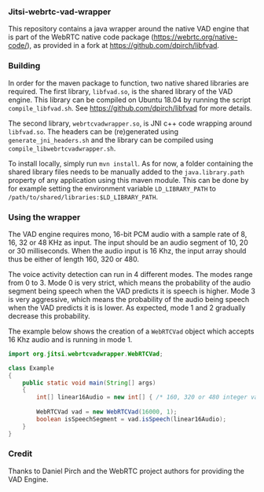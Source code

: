 ### Jitsi-webrtc-vad-wrapper

This repository contains a java wrapper around the native VAD engine that is
part of the WebRTC native code package (https://webrtc.org/native-code/), 
as provided in a fork at https://github.com/dpirch/libfvad.

### Building

In order for the maven package to function, two native shared libraries are
required. The first library, `libfvad.so`, is the shared library of the VAD 
engine. This library can be compiled on Ubuntu 18.04 by running the script  
`compile_libfvad.sh`. See https://github.com/dpirch/libfvad for more details.

The second library, `webrtcvadwrapper.so`, is JNI c++ code wrapping around
`libfvad.so`. The headers can be (re)generated using `generate_jni_headers.sh` 
and the library can be compiled using `compile_libwebrtcvadwrapper.sh`.

To install locally, simply run `mvn install`. As for now, a folder containing 
the shared library files needs to be manually added to the `java.library.path` 
property of any application using this maven module. This can be done by
for example setting the environment variable `LD_LIBRARY_PATH` to 
`/path/to/shared/libraries:$LD_LIBRARY_PATH`.

### Using the wrapper


The VAD engine requires mono, 16-bit PCM audio with a sample rate of 8, 16, 32
or 48 KHz as input. The input should be an audio segment of 10, 20 or 30 
milliseconds. When the audio input is 16 Khz, the input array should thus be 
either of length 160, 320 or 480. 

The voice activity detection can run in 4 different modes. The modes range from 
0 to 3. Mode 0 is very strict, which means the probability of the audio segment
being speech when the VAD predicts it is speech is higher. Mode 3 is very
aggressive, which means the probability of the audio being speech when the
VAD predicts it is is lower. As expected, mode 1 and 2 gradually decrease
this probability.

The example below shows the creation of a `WebRTCVad` object which accepts
16 Khz audio and is running in mode 1.

```java
import org.jitsi.webrtcvadwrapper.WebRTCVad;

class Example
{
    public static void main(String[] args)
    {
        int[] linear16Audio = new int[] { /* 160, 320 or 480 integer values */ };
        
        WebRTCVad vad = new WebRTCVad(16000, 1);
        boolean isSpeechSegment = vad.isSpeech(linear16Audio);
    }    
}
```

### Credit

Thanks to Daniel Pirch and the WebRTC project authors for providing the
VAD Engine. 

